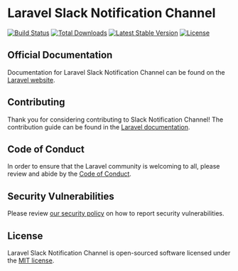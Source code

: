 # Laravel Slack Notification Channel

<a href="https://travis-ci.org/laravel/slack-notification-channel"><img src="https://travis-ci.org/laravel/slack-notification-channel.svg" alt="Build Status"></a>
<a href="https://packagist.org/packages/laravel/slack-notification-channel"><img src="https://poser.pugx.org/laravel/slack-notification-channel/d/total.svg" alt="Total Downloads"></a>
<a href="https://packagist.org/packages/laravel/slack-notification-channel"><img src="https://poser.pugx.org/laravel/slack-notification-channel/v/stable.svg" alt="Latest Stable Version"></a>
<a href="https://packagist.org/packages/laravel/slack-notification-channel"><img src="https://poser.pugx.org/laravel/slack-notification-channel/license.svg" alt="License"></a>

## Official Documentation

Documentation for Laravel Slack Notification Channel can be found on the [Laravel website](https://laravel.com/docs/notifications#slack-notifications).

## Contributing

Thank you for considering contributing to Slack Notification Channel! The contribution guide can be found in the [Laravel documentation](https://laravel.com/docs/contributions).

## Code of Conduct

In order to ensure that the Laravel community is welcoming to all, please review and abide by the [Code of Conduct](https://laravel.com/docs/contributions#code-of-conduct).

## Security Vulnerabilities

Please review [our security policy](https://github.com/laravel/slack-notification-channel/security/policy) on how to report security vulnerabilities.

## License

Laravel Slack Notification Channel is open-sourced software licensed under the [MIT license](LICENSE.md).
